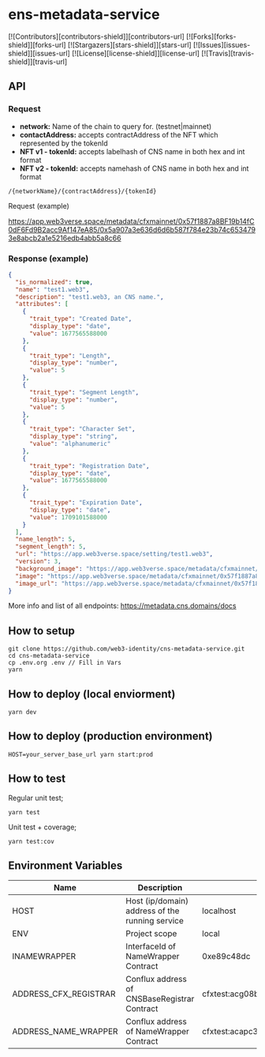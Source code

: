 # ens-metadata-service

[![Contributors][contributors-shield]][contributors-url]
[![Forks][forks-shield]][forks-url]
[![Stargazers][stars-shield]][stars-url]
[![Issues][issues-shield]][issues-url]
[![License][license-shield]][license-url]
[![Travis][travis-shield]][travis-url]

## API


### Request
- __network:__ Name of the chain to query for. (testnet|mainnet)
- __contactAddress:__ accepts contractAddress of the NFT which represented by the tokenId
- __NFT v1 - tokenId:__ accepts labelhash of CNS name in both hex and int format
- __NFT v2 - tokenId:__ accepts namehash of CNS name in both hex and int format

```
/{networkName}/{contractAddress}/{tokenId}
```

Request (example)

https://app.web3verse.space/metadata/cfxmainnet/0x57f1887a8BF19b14fC0dF6Fd9B2acc9Af147eA85/0x5a907a3e636d6d6b587f784e23b74c6534793e8abcb2a1e5216edb4abb5a8c66

### Response (example)

```json
{
  "is_normalized": true,
  "name": "test1.web3",
  "description": "test1.web3, an CNS name.",
  "attributes": [
    {
      "trait_type": "Created Date",
      "display_type": "date",
      "value": 1677565588000
    },
    {
      "trait_type": "Length",
      "display_type": "number",
      "value": 5
    },
    {
      "trait_type": "Segment Length",
      "display_type": "number",
      "value": 5
    },
    {
      "trait_type": "Character Set",
      "display_type": "string",
      "value": "alphanumeric"
    },
    {
      "trait_type": "Registration Date",
      "display_type": "date",
      "value": 1677565588000
    },
    {
      "trait_type": "Expiration Date",
      "display_type": "date",
      "value": 1709101588000
    }
  ],
  "name_length": 5,
  "segment_length": 5,
  "url": "https://app.web3verse.space/setting/test1.web3",
  "version": 3,
  "background_image": "https://app.web3verse.space/metadata/cfxmainnet/avatar/test1.web3",
  "image": "https://app.web3verse.space/metadata/cfxmainnet/0x57f1887a8bf19b14fc0df6fd9b2acc9af147ea85/0x5a907a3e636d6d6b587f784e23b74c6534793e8abcb2a1e5216edb4abb5a8c66/image",
  "image_url": "https://app.web3verse.space/metadata/cfxmainnet/0x57f1887a8bf19b14fc0df6fd9b2acc9af147ea85/0x5a907a3e636d6d6b587f784e23b74c6534793e8abcb2a1e5216edb4abb5a8c66/image"
}

```

More info and list of all endpoints: https://metadata.cns.domains/docs


## How to setup

```
git clone https://github.com/web3-identity/cns-metadata-service.git
cd cns-metadata-service
cp .env.org .env // Fill in Vars
yarn
```

## How to deploy (local enviorment)
```
yarn dev
```

## How to deploy (production environment)

```
HOST=your_server_base_url yarn start:prod
```


## How to test

Regular unit test;
```
yarn test
```

Unit test + coverage;
```
yarn test:cov
```


## Environment Variables

| Name | Description | Default value | Options |
| ---- | ----------- | ------------- | ------- |
| HOST | Host (ip/domain) address of the running service | localhost | - | No |
| ENV | Project scope | local | local/prod |
| INAMEWRAPPER | InterfaceId of NameWrapper Contract | 0xe89c48dc | - |
| ADDRESS_CFX_REGISTRAR | Conflux address of CNSBaseRegistrar Contract | cfxtest:acg08bujp0kmsup1zk11c9mad7zd6648eynbcjtndm | - |
| ADDRESS_NAME_WRAPPER | Conflux address of NameWrapper Contract | cfxtest:acapc3y2j7atme3bawvaex18hs36tn40uu5h6j3mtu | - |